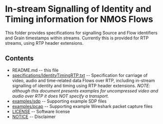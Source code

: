 # In-stream Signalling of Identity and Timing information for NMOS Flows

This folder provides specifications for signalling Source and Flow identifiers and Grain timestamps within streams. Currently this is provided for RTP streams, using RTP header extensions.

## Contents
* README.md -- this file
* [specifications/IdentityTimingRTP.txt](specifications/IdentityTimingRTP.txt) -- Specification for carriage of video, audio and time-related data Flows over RTP, including in-stream signalling of identity and timing using RTP header extensions. _NOTE: although this document presents examples for uncompressed video and audio over RTP it does NOT specify a transport._ 
* [examples/sdp](examples/sdp) -- Supporting example SDP files
* [examples/pcap](examples/pcap) -- Supporting example Wireshark packet capture files
* [LICENSE](LICENSE) -- Software license
* [NOTICE](NOTICE) -- Disclaimer


